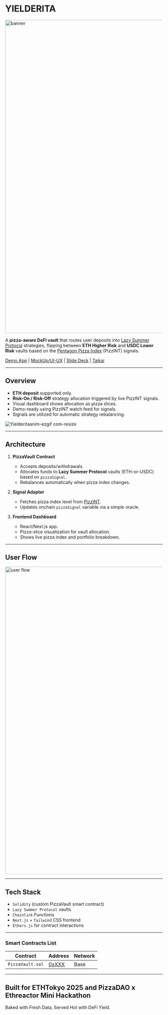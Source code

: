 # YIELDERITA
<img width="3000" height="1000" alt="banner" src="https://github.com/user-attachments/assets/161d2898-2de5-4923-a6b4-3bca20f80862" />

A **pizza-aware DeFi vault** that routes user deposits into [Lazy Summer Protocol](https://summer.fi) strategies, flipping between **ETH Higher Risk** and **USDC Lower Risk** vaults based on the [Pentagon Pizza Index](https://pizzint.watch) (PizzINT) signals.

[Demo App]() | [MockUp/UI-UX](https://github.com/gabinfay/PizzaVault/blob/main/UI-UX-MockUp.md) | [Slide Deck](https://github.com/gabinfay/PizzaVault/blob/main/SLIDEDECK.md) | [Taikai](https://taikai.network/ethtokyo/hackathons/hackathon-2025/projects/cmfk8u72a04lm9gzupebp3i29/idea)

---

## Overview

- **ETH deposit** supported only.
- **Risk-On / Risk-Off** strategy allocation triggered by live PizzINT signals.
- Visual dashboard shows allocation as pizza slices.
- Demo-ready using PizzINT watch feed for signals.
- Signals are utilized for automatic strategy rebalancing.

![Yielderitaanim-ezgif com-resize](https://github.com/user-attachments/assets/8c02296b-4553-45c1-af3b-bb8da1fcb48b)


---

## Architecture

1. **PizzaVault Contract**
   - Accepts deposits/withdrawals.
   - Allocates funds to **Lazy Summer Protocol** vaults (ETH-or-USDC) based on `pizzaSignal`.
   - Rebalances automatically when pizza index changes.

2. **Signal Adapter**
   - Fetches pizza index level from [PizzINT](https://www.pizzint.watch/).
   - Updates onchain `pizzaSignal` variable via a simple oracle.

3. **Frontend Dashboard**
   - React/Next.js app.
   - Pizza-slice visualization for vault allocation.
   - Shows live pizza index and portfolio breakdown.
  
---

## User Flow
<img width="1512" height="982" alt="user flow" src="https://github.com/user-attachments/assets/2294d3ce-ad19-4597-b944-8c5258f718d7" />

---

## Tech Stack

- `Solidity` (custom PizzaVault smart contract)
- `Lazy Summer Protocol` vaults
- `Chainlink` Functions
- `Next.js` + `Tailwind` CSS frontend
- `Ethers.js` for contract interactions

---

### Smart Contracts List

| Contract | Address | Network |
|----------|---------|---------|
| `PizzaVault.sol` | [0xXXX]() | Base |

---

## Built for ETHTokyo 2025 and PizzaDAO x Ethreactor Mini Hackathon

Baked with Fresh Data, Served Hot with DeFi Yield.
